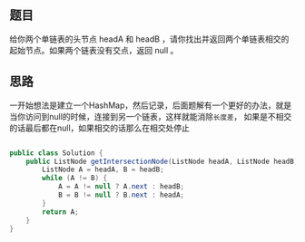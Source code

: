## 题目
给你两个单链表的头节点 headA 和 headB ，请你找出并返回两个单链表相交的起始节点。如果两个链表没有交点，返回 null 。

## 思路
一开始想法是建立一个HashMap，然后记录，后面题解有一个更好的办法，就是当你访问到null的时候，连接到另一个链表，这样就能消除`长度差`，
如果是不相交的话最后都在null，如果相交的话那么在相交处停止

```java

public class Solution {
    public ListNode getIntersectionNode(ListNode headA, ListNode headB) {
        ListNode A = headA, B = headB;
        while (A != B) {
            A = A != null ? A.next : headB;
            B = B != null ? B.next : headA;
        }
        return A;
    }
}


```
